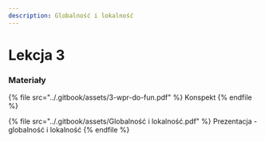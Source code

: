 ```yaml
---
description: Globalność i lokalność
---
```


# Lekcja 3

### Materiały

{% file src="../.gitbook/assets/3-wpr-do-fun.pdf" %}
Konspekt
{% endfile %}

{% file src="../.gitbook/assets/Globalność i lokalność.pdf" %}
Prezentacja - globalność i lokalność
{% endfile %}
